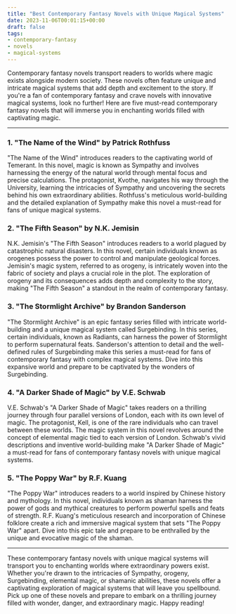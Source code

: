 ```yaml
---
title: "Best Contemporary Fantasy Novels with Unique Magical Systems"
date: 2023-11-06T00:01:15+00:00
draft: false
tags: 
- contemporary-fantasy
- novels
- magical-systems
---
```


Contemporary fantasy novels transport readers to worlds where magic exists alongside modern society. These novels often feature unique and intricate magical systems that add depth and excitement to the story. If you're a fan of contemporary fantasy and crave novels with innovative magical systems, look no further! Here are five must-read contemporary fantasy novels that will immerse you in enchanting worlds filled with captivating magic.

---

### 1. "The Name of the Wind" by Patrick Rothfuss

"The Name of the Wind" introduces readers to the captivating world of Temerant. In this novel, magic is known as Sympathy and involves harnessing the energy of the natural world through mental focus and precise calculations. The protagonist, Kvothe, navigates his way through the University, learning the intricacies of Sympathy and uncovering the secrets behind his own extraordinary abilities. Rothfuss's meticulous world-building and the detailed explanation of Sympathy make this novel a must-read for fans of unique magical systems.

### 2. "The Fifth Season" by N.K. Jemisin

N.K. Jemisin's "The Fifth Season" introduces readers to a world plagued by catastrophic natural disasters. In this novel, certain individuals known as orogenes possess the power to control and manipulate geological forces. Jemisin's magic system, referred to as orogeny, is intricately woven into the fabric of society and plays a crucial role in the plot. The exploration of orogeny and its consequences adds depth and complexity to the story, making "The Fifth Season" a standout in the realm of contemporary fantasy.

### 3. "The Stormlight Archive" by Brandon Sanderson

"The Stormlight Archive" is an epic fantasy series filled with intricate world-building and a unique magical system called Surgebinding. In this series, certain individuals, known as Radiants, can harness the power of Stormlight to perform supernatural feats. Sanderson's attention to detail and the well-defined rules of Surgebinding make this series a must-read for fans of contemporary fantasy with complex magical systems. Dive into this expansive world and prepare to be captivated by the wonders of Surgebinding.

### 4. "A Darker Shade of Magic" by V.E. Schwab

V.E. Schwab's "A Darker Shade of Magic" takes readers on a thrilling journey through four parallel versions of London, each with its own level of magic. The protagonist, Kell, is one of the rare individuals who can travel between these worlds. The magic system in this novel revolves around the concept of elemental magic tied to each version of London. Schwab's vivid descriptions and inventive world-building make "A Darker Shade of Magic" a must-read for fans of contemporary fantasy novels with unique magical systems.

### 5. "The Poppy War" by R.F. Kuang

"The Poppy War" introduces readers to a world inspired by Chinese history and mythology. In this novel, individuals known as shaman harness the power of gods and mythical creatures to perform powerful spells and feats of strength. R.F. Kuang's meticulous research and incorporation of Chinese folklore create a rich and immersive magical system that sets "The Poppy War" apart. Dive into this epic tale and prepare to be enthralled by the unique and evocative magic of the shaman.

---

These contemporary fantasy novels with unique magical systems will transport you to enchanting worlds where extraordinary powers exist. Whether you're drawn to the intricacies of Sympathy, orogeny, Surgebinding, elemental magic, or shamanic abilities, these novels offer a captivating exploration of magical systems that will leave you spellbound. Pick up one of these novels and prepare to embark on a thrilling journey filled with wonder, danger, and extraordinary magic. Happy reading!